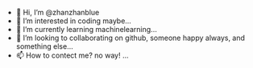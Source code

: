 - 👋 Hi, I’m @zhanzhanblue
- 👀 I’m interested in coding maybe...
- 🌱 I’m currently learning machinelearning...
- 💞️ I’m looking to collaborating on github, someone happy always, and something else...
- 📫 How to contect me? no way! ...

<!---
zhanzhanblue/zhanzhanblue is a ✨ special ✨ repository because its `README.md` (this file) appears on your GitHub profile.
You can click the Preview link to take a look at your changes.
--->
